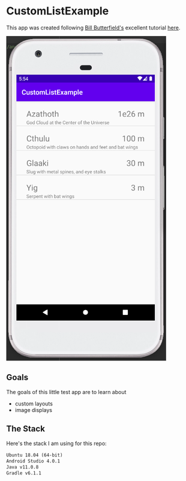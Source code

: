 # CustomListExample

This app was created following [Bill Butterfield's](https://www.youtube.com/channel/UCTfCl-a8_6aKT_Mdd4HkaUw) excellent tutorial [here](https://www.youtube.com/watch?v=rdGpT1pIJlw).

![example screenshot](../docs/custom_list_example.png)


## Goals

The goals of this little test app are to learn about

* custom layouts
* image displays


## The Stack

Here's the stack I am using for this repo:

    Ubuntu 18.04 (64-bit)
    Android Studio 4.0.1
    Java v11.0.8
    Gradle v6.1.1
